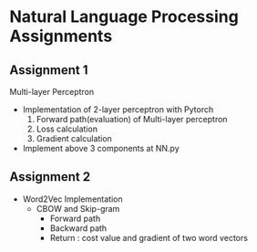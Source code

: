 # Natural Language Processing Assignments

## Assignment 1
Multi-layer Perceptron
- Implementation of 2-layer perceptron with Pytorch
  1. Forward path(evaluation) of Multi-layer perceptron
  2. Loss calculation
  3. Gradient calculation
- Implement above 3 components at NN.py

## Assignment 2
- Word2Vec Implementation
  - CBOW and Skip-gram
    - Forward path
    - Backward path
    - Return : cost value and gradient of two word vectors

